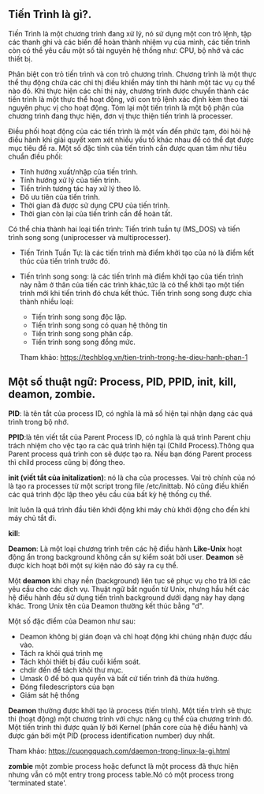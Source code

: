 ## Tiến Trình là gì?.

Tiến Trình là một chương trình đang xử lý, nó sử dụng một con trỏ lệnh, tập các thanh ghi và các biến để hoàn thành nhiệm vụ của mình, các tiến trình còn có thể yêu cầu một số tài nguyên hệ thống như: CPU, bộ nhớ và các thiết bị.

Phân biệt con trỏ tiến trình và con trỏ chương trình. Chương trình là một thực thể thụ động chứa các chỉ thị điều khiển máy tính thi hành một tác vụ cụ thể nào đó. Khi thực hiện các chỉ thị này, chương trình được chuyển thành các tiến trình là một thực thể hoạt động, với con trỏ lệnh xác định kèm theo tài nguyên phục vị cho hoạt động. Tóm lại một tiến trình là một bộ phận của chương trình đang thực hiện, đơn vị thực thiện tiến trình là processer.

Điều phối hoạt động của các tiến trình là một vấn đến phức tạm, đòi hỏi hệ điều hành khi giải quyết xem xét nhiều yếu tố khác nhau để có thể đạt được mục tiêu đề ra. Một số đặc tính của tiến trình cần được quan tâm  như tiêu chuẩn điều phối:
- Tính hướng xuất/nhập của tiến trình.
- Tính hướng xử lý của tiến trình.
- Tiến trình tương tác hay xử lý theo lô.
- Đô ưu tiên của tiến trình.
- Thời gian đã được sử dụng CPU của tiến trình.
- Thời gian còn lại của tiến trình cần để hoàn tất.

Có thể chia thành hai loại tiến trình: Tiến trình tuần tự (MS_DOS) và tiến trình song song (uniprocesser và multiprocesser).
- Tiến Trình Tuần Tự: là các tiến trình mà điểm khởi tạo của nó là điểm kết thúc của tiến trình trước đó.
- Tiến trình song song: là các tiến trình mà điểm khởi tạo của tiến trình này nằm ở thân của tiến các trình khác,tức là có thể khởi tạo một tiến trình mới khi tiến trình đó chưa kết thúc. Tiến trình song song được chia thành nhiều loại:
    - Tiến trình song song độc lập.
    - Tiến trình song song có quan hệ thông tin
    - Tiến trình song song phân cấp.
    - Tiến trình song song đồng mức.
    
    Tham khảo: https://techblog.vn/tien-trinh-trong-he-dieu-hanh-phan-1

## Một số thuật ngữ: Process, PID, PPID, init, kill, deamon, zombie.

**PID**: là tên tắt của process ID, có nghĩa là mã số hiện tại nhận dạng các quá trình trong bộ nhớ.

**PPID**:là tên viết tắt của Parent Process ID, có nghĩa là quá trình Parent chịu trách nhiệm cho vệc tạo ra các quá trình hiện tại (Child Process).Thông qua Parent process quá trình con sẽ được tạo ra. Nếu bạn đóng Parent process thì child process cũng bị đóng theo.

**init (viết tắt của initalization)**: nó là cha của processes. Vai trò chính của nó là tạo ra processes từ một script trong file /etc/inittab. Nó cũng điều khiển các quá trình độc lập theo yêu cầu của bất kỳ hệ thống cụ thể.

Init luôn là quá trình đầu tiên khởi động khi máy chủ khởi động cho đến khi máy chủ tắt đi.

**kill**: 


**Deamon**: Là một loại chương trình trên các hệ điều hành **Like-Unix** hoạt động ẩn trong background không cần sự kiểm soát bởi user. **Deamon** sẽ được kích hoạt bởi một sự kiện nào đó sảy ra cụ thể.

Một **deamon** khi chạy nền (background) liên tục sẽ phục vụ cho trả lời các yêu cầu cho các dịch vụ. Thuật ngữ bắt nguồn từ Unix, nhưng hầu hết các hệ điều hành đều sử dụng tiến trình background dưới dạng này hay dạng khác. Trong Unix tên của Deamon thường kết thúc bằng "d".

Một số đặc điểm của Deamon như sau:
- Deamon không bị gián đoạn và chỉ hoạt động khi chúng nhận được đầu vào.
- Tách ra khỏi quá trình mẹ
- Tách khỏi thiết bị đầu cuối kiểm soát.
- chdir đến để tách khỏi thư mục.
- Umask 0 để bỏ qua quyền và bất cứ tiến trình đã thừa hưởng.
- Đóng filedescriptors của bạn
- Giám sát hệ thống

**Deamon** thường được khởi tạo là process (tiến trình). Một tiến trình sẽ thực thi (hoạt động) một chương trình với chực năng cụ thể của chương trình đó. Một tiến trình thì được quản lý bởi Kernel (phần core của hệ điều hành) và được gán bởi một PID (process identification number) duy nhất.

Tham khảo: https://cuongquach.com/daemon-trong-linux-la-gi.html

**zombie** một zombie process hoặc defunct là một process đã thực hiện nhưng vẫn có một entry  trong process table.Nó có một process trong 'terminated state'.
